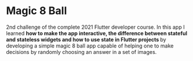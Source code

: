 # Magic 8 Ball 

2nd challenge of the complete 2021 Flutter developer course. In this app I learned <b> how to make the app interactive, the difference between stateful and stateless widgets and how to use state in Flutter projects </b> by developing a simple magic 8 ball app capable of helping one to make decisions by randomly choosing an answer in a set of images. 

